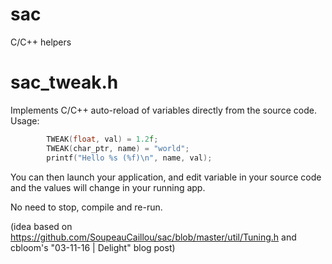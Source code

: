 # sac
C/C++ helpers

# sac_tweak.h

Implements C/C++ auto-reload of variables directly from the source code.
Usage:
```c
		TWEAK(float, val) = 1.2f;
		TWEAK(char_ptr, name) = "world";
		printf("Hello %s (%f)\n", name, val);
```
You can then launch your application, and edit variable in your source code and the values will change in your running app.

No need to stop, compile and re-run.

(idea based on https://github.com/SoupeauCaillou/sac/blob/master/util/Tuning.h and cbloom's "03-11-16 | Delight" blog post)
